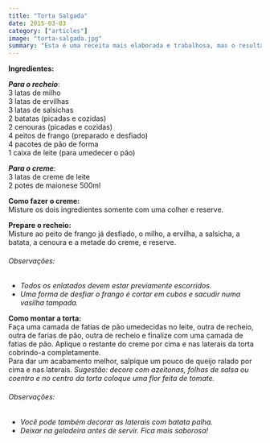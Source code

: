 ```yaml
---
title: "Torta Salgada"
date: 2015-03-03
category: ["articles"]
image: "torta-salgada.jpg"
summary: "Esta é uma receita mais elaborada e trabalhosa, mas o resultado é saboroso."
---
```


**Ingredientes:**

**_Para o recheio_**:  
3 latas de milho  
3 latas de ervilhas  
3 latas de salsichas  
2 batatas (picadas e cozidas)  
2 cenouras (picadas e cozidas)  
4 peitos de frango (preparado e desfiado)  
4 pacotes de pão de forma  
1 caixa de leite (para umedecer o pão)

**_Para o creme_**:  
3 latas de creme de leite  
2 potes de maionese 500ml

**Como fazer o creme:**  
Misture os dois ingredientes somente com uma colher e reserve.

**Prepare o recheio:**  
Misture ao peito de frango já desfiado, o milho, a ervilha,
a salsicha, a batata, a cenoura e a metade do creme, e reserve. 

###### Observações: 
- _Todos os enlatados devem estar previamente escorridos._
- _Uma forma de desfiar o frango é cortar em cubos e sacudir numa vasilha tampada._



**Como montar a torta:**  
Faça uma camada de fatias de pão umedecidas no leite, outra de recheio, 
outra de farias de pão, outra de recheio e finalize com uma camada de fatias de pão.
Aplique o restante do creme por cima e nas laterais da torta cobrindo-a completamente.   
Para dar um acabamento melhor, salpique um pouco de queijo ralado por cima e nas laterais.
_Sugestão: decore com azeitonas, folhas de salsa ou coentro e no centro da torta coloque uma flor feita de tomate._

###### Observações:  
- _Você pode também decorar as laterais com batata palha._
- _Deixar na geladeira antes de servir. Fica mais saborosa!_


